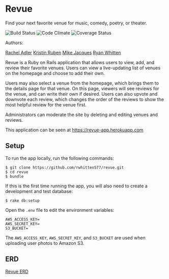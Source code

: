 # Revue

Find your next favorite venue for music, comedy, poetry, or theater.

![Build Status](https://codeship.com/projects/84a64250-250a-0134-b9d2-7683f31e7ecf/status?branch=master)
![Code Climate](https://codeclimate.com/github/rwhitten577/revue.png)
![Coverage Status](https://coveralls.io/repos/rwhitten577/revue/badge.png)

Authors:

[Rachel Adler](https://github.com/raadler)
[Kristin Ruben](https://github.com/kristinruben)
[Mike Jacques](https://github.com/michael-jacques)
[Ryan Whitten](https://github.com/rwhitten577)

Revue is a Ruby on Rails application that allows users to view, add, and review their favorite venues. Users can view a live-updating list of venues on the homepage and choose to add their own.

Users may also select a venue from the homepage, which brings them to the details page for that venue. On this page, viewers will see reviews for the venue, and can write their own if desired. Users can also upvote and downvote each review, which changes the order of the reviews to show the most helpful review for the venue first.

Administrators can moderate the site by deleting and editing venues and reviews.

This application can be seen at https://revue-app.herokuapp.com

## Setup

To run the app locally, run the following commands:

```no-highlight
$ git clone https://github.com/rwhitten577/revue.git
$ cd revue
$ bundle
```

If this is the first time running the app, you will also need to create a development and test database:

```no-highlight
$ rake db:setup
```

Open the `.env` file to edit the environment variables:

```no-highlight
AWS_ACCESS_KEY=
AWS_SECRET_KEY=
S3_BUCKET=
```

The `AWS_ACCESS_KEY`, `AWS_SECRET_KEY`, and `S3_BUCKET` are used when uploading user photos to Amazon S3.

## ERD

[Revue ERD](http://oi66.tinypic.com/f44kra.jpg)
